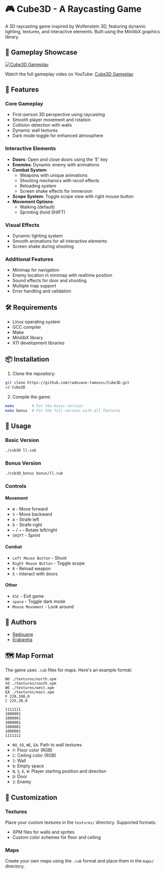 # 🎮 Cube3D - A Raycasting Game

A 3D raycasting game inspired by Wolfenstein 3D, featuring dynamic lighting, textures, and interactive elements. Built using the MinilibX graphics library.

## 🎥 Gameplay Showcase
[![Cube3D Gameplay](https://img.youtube.com/vi/HV48BXeT3Z0/maxresdefault.jpg)](https://youtu.be/HV48BXeT3Z0)

Watch the full gameplay video on YouTube: [Cube3D Gameplay](https://youtu.be/YtjDYRPUCvg)

## 🌟 Features

### Core Gameplay
- First-person 3D perspective using raycasting
- Smooth player movement and rotation
- Collision detection with walls
- Dynamic wall textures
- Dark mode toggle for enhanced atmosphere

### Interactive Elements
- **Doors**: Open and close doors using the 'E' key
- **Enemies**: Dynamic enemy with animations
- **Combat System**:
  - Weapons with unique animations
  - Shooting mechanics with recoil effects
  - Reloading system
  - Screen shake effects for immersion
- **Scope System**: Toggle scope view with right mouse button
- **Movement Options**:
  - Walking (default)
  - Sprinting (hold SHIFT)

### Visual Effects
- Dynamic lighting system
- Smooth animations for all interactive elements
- Screen shake during shooting

### Additional Features
- Minimap for navigation
- Enemy location in minimap with realtime position
- Sound effects for door and shooting
- Multiple map support
- Error handling and validation

## 🛠️ Requirements

- Linux operating system
- GCC compiler
- Make
- MinilibX library
- X11 development libraries

## 📦 Installation

1. Clone the repository:
```bash
git clone https://github.com/radouane-tamouss/Cube3D.git
cd Cube3D
```

2. Compile the game:
```bash
make        # For the basic version
make bonus  # For the full version with all features
```

## 🎯 Usage

### Basic Version
```bash
./cub3D ll.cub
```

### Bonus Version
```bash
./cub3D_bonus bonus/ll.cub
```

### Controls

#### Movement
- `W` - Move forward
- `S` - Move backward
- `A` - Strafe left
- `D` - Strafe right
- `←` / `→` - Rotate left/right
- `SHIFT` - Sprint

#### Combat
- `Left Mouse Button` - Shoot
- `Right Mouse Button` - Toggle scope
- `R` - Reload weapon
- `E` - Interact with doors

#### Other
- `ESC` - Exit game
- `space` - Toggle dark mode
- `Mouse Movement` - Look around

## 👥 Authors

- [Radouane](https://github.com/radouane-tamouss)
- [Erabareta](https://github.com/erabareta)

## 🗺️ Map Format

The game uses `.cub` files for maps. Here's an example format:

```
NO ./textures/north.xpm
SO ./textures/south.xpm
WE ./textures/west.xpm
EA ./textures/east.xpm
F 220,100,0
C 225,30,0

1111111
1000001
1000001
1000001
1000001
1000001
1111111
```

- `NO`, `SO`, `WE`, `EA`: Path to wall textures
- `F`: Floor color (RGB)
- `C`: Ceiling color (RGB)
- `1`: Wall
- `0`: Empty space
- `N`, `S`, `E`, `W`: Player starting position and direction
- `D`: Door
- `2`: Enemy

## 🎨 Customization

### Textures
Place your custom textures in the `textures/` directory. Supported formats:
- XPM files for walls and sprites
- Custom color schemes for floor and ceiling

### Maps
Create your own maps using the `.cub` format and place them in the `maps/` directory.

